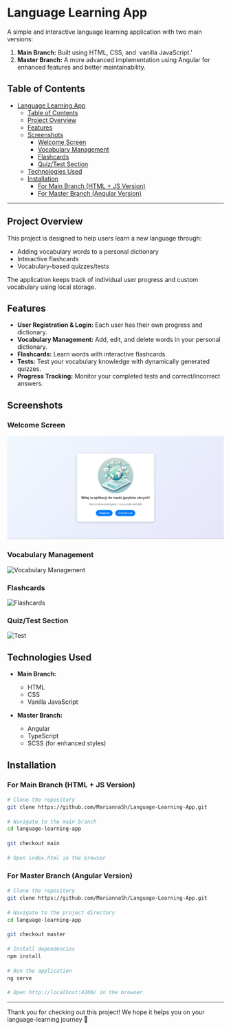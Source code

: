 # Language Learning App

A simple and interactive language learning application with two main versions:

1. **Main Branch:** Built using HTML, CSS, and  vanilla JavaScript.'
2. **Master Branch:** A more advanced implementation using Angular for enhanced features and better maintainability.

## Table of Contents

- [Language Learning App](#language-learning-app)
  - [Table of Contents](#table-of-contents)
  - [Project Overview](#project-overview)
  - [Features](#features)
  - [Screenshots](#screenshots)
    - [Welcome Screen](#welcome-screen)
    - [Vocabulary Management](#vocabulary-management)
    - [Flashcards](#flashcards)
    - [Quiz/Test Section](#quiztest-section)
  - [Technologies Used](#technologies-used)
  - [Installation](#installation)
    - [For Main Branch (HTML + JS Version)](#for-main-branch-html--js-version)
    - [For Master Branch (Angular Version)](#for-master-branch-angular-version)

---

## Project Overview

This project is designed to help users learn a new language through:

- Adding vocabulary words to a personal dictionary
- Interactive flashcards
- Vocabulary-based quizzes/tests

The application keeps track of individual user progress and custom vocabulary using local storage.

## Features

- **User Registration & Login:** Each user has their own progress and dictionary.
- **Vocabulary Management:** Add, edit, and delete words in your personal dictionary.
- **Flashcards:** Learn words with interactive flashcards.
- **Tests:** Test your vocabulary knowledge with dynamically generated quizzes.
- **Progress Tracking:** Monitor your completed tests and correct/incorrect answers.

## Screenshots

### Welcome Screen

![Welcome Screen](my-app//src/assets/screenshots/welcome.png)

### Vocabulary Management

![Vocabulary Management](./src/assets/screenshots/vocabulary.png)

### Flashcards

![Flashcards](./src/assets/screenshots/flashcards.png)

### Quiz/Test Section
![Test](./src/assets/screenshots/test.png)


## Technologies Used

- **Main Branch:**

  - HTML
  - CSS
  - Vanilla JavaScript

- **Master Branch:**

  - Angular
  - TypeScript
  - SCSS (for enhanced styles)

## Installation

### For Main Branch (HTML + JS Version)

```bash
# Clone the repository
git clone https://github.com/MariannaSh/Language-Learning-App.git

# Navigate to the main branch
cd language-learning-app

git checkout main

# Open index.html in the browser
```

### For Master Branch (Angular Version)

```bash
# Clone the repository
git clone https://github.com/MariannaSh/Language-Learning-App.git

# Navigate to the project directory
cd language-learning-app

git checkout master

# Install dependencies
npm install

# Run the application
ng serve

# Open http://localhost:4200/ in the browser
```

---

Thank you for checking out this project! We hope it helps you on your language-learning journey 💝

